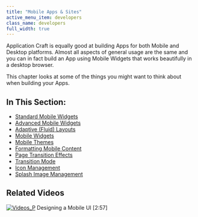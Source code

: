 ```yaml
---
title: "Mobile Apps & Sites"
active_menu_item: developers
class_name: developers
full_width: true
---
```



Application Craft is equally good at building Apps for both Mobile and Desktop platforms. Almost all aspects of general usage are the same and you can in fact build an App using Mobile Widgets that works beautifully in a desktop browser.

This chapter looks at some of the things you might want to think about when building your Apps.

## In This Section:

 - [Standard Mobile Widgets](/developers/documentation/product-guide/mobile-apps-sites/other-mobile-widgets)
 - [Advanced Mobile Widgets](/developers/documentation/product-guide/mobile-apps-sites/advanced-mobile-widgets)
 - [Adaptive (Fluid) Layouts](/developers/documentation/product-guide/mobile-apps-sites/adaptive-or-fluid-layouts)
 - [Mobile Widgets](/developers/documentation/product-guide/mobile-apps-sites/mappsmobile-widgets)
 - [Mobile Themes](/developers/documentation/product-guide/mobile-apps-sites/mobile-themes)
 - [Formatting Mobile Content](/developers/documentation/product-guide/mobile-apps-sites/formatting-mobile-content)
 - [Page Transition Effects](/developers/documentation/product-guide/mobile-apps-sites/page-transition-effects)
 - [Transition Mode](/developers/documentation/product-guide/mobile-apps-sites/mobile-transition-mode)
 - [Icon Management](/developers/documentation/product-guide/mobile-apps-sites/icon-management)
 - [Splash Image Management](/developers/documentation/product-guide/mobile-apps-sites/splash-image-management)

## Related Videos

[![Videos\_P](/img/docs/videos_p.png)](http://www.youtube.com/v/BelIr0vzxlU?autoplay=1&hd=1&fs=1&showsearch=0&rel=0&) Designing a Mobile UI [2:57]
